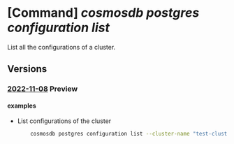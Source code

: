 # [Command] _cosmosdb postgres configuration list_

List all the configurations of a cluster.

## Versions

### [2022-11-08](/Resources/mgmt-plane/L3N1YnNjcmlwdGlvbnMve30vcmVzb3VyY2Vncm91cHMve30vcHJvdmlkZXJzL21pY3Jvc29mdC5kYmZvcnBvc3RncmVzcWwvc2VydmVyZ3JvdXBzdjIve30vY29uZmlndXJhdGlvbnM=/2022-11-08.xml) **Preview**

<!-- mgmt-plane /subscriptions/{}/resourcegroups/{}/providers/microsoft.dbforpostgresql/servergroupsv2/{}/configurations 2022-11-08 -->

#### examples

- List configurations of the cluster
    ```bash
        cosmosdb postgres configuration list --cluster-name "test-cluster" -g "testGroup" --subscription "ffffffff-ffff-ffff-ffff-ffffffffffff"
    ```
